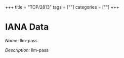+++
title = "TCP/2813"
tags = [""]
categories = [""]
+++

# IANA Data

_Name:_ llm-pass

_Description:_ llm-pass

